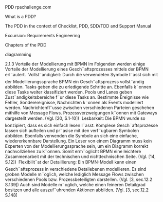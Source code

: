 PDD rpachallenge.com


What is a PDD?

The PDD in the context of Checklist, PDD, SDD/TDD and Support Manual

Excursion: Requirements Engineering

Chapters of the PDD

diagramming


2.1.3
Vorteile der Modellierung mit BPMN
Im Folgenden werden einige Vorteile der Modellierung eines Gesch¨aftsprozesses mittels der BPMN
erl¨autert.
 Vollst¨andigkeit: Durch die verwendeten Symbole l¨asst sich mit der Modellierungssprache
BPMN ein Gesch¨aftsprozess vollst¨andig abbilden. Tasks geben die zu erledigende Schritte
an. Ebenfalls k¨onnen diese Tasks weiter klassifiziert werden. Pools und Lanes geben
Zust¨andigkeitsbereiche f¨ur diese Tasks an. Bestimmte Ereignisse wie Fehler, Sonderereignisse,
Nachrichten k¨onnen als Events modelliert werden. Nachrichtenfl¨usse zwischen verschiedenen
Parteien geschehen mithilfe von Message Flows. Prozessverzweigungen k¨onnen mit Gateways
dargestellt werden. (Vgl. [20, S.1-10])
 Lesbarkeit: Die BPMN wurde so konzipiert, dass es sich einfach lesen l¨asst. Komplexe
Gesch¨aftsprozesse lassen sich aufteilen und pr¨asise mit den verf¨ugbaren Symbolen abbilden.
Ebenfalls verwenden die Symbole an sich eine einfache, wiedererkennbare Darstellung. Ein
Leser von einem Diagramm muss kein Experten von der Modellierungssprache sein, um
ein Diagramm korrekt nachvollziehen zu k¨onnen. Somit erm¨oglicht BPMN eine leichtere
Zusammenarbeit mit der technischen und nichttechnischen Seite. (Vgl. [14, S.12])
 Flexibilit¨at der Detaillierung: Ein BPMN-Modell kann einen Gesch¨aftsprozess in
verschiedene Detailebenen modellieren. Es sind groben Modelle m¨oglich, welche lediglich
Message Flows zwischen verschiedenen Pools bzw. Prozessbeteiligten darstellen. (Vgl. [3,
sec.12.2 S.139]) Auch sind Modelle m¨oglich, welche einen feineren Detailgrad besitzen und
alle auszuf¨uhrenden Aktionen abbilden. (Vgl. [3, sec.12.2 S.148]